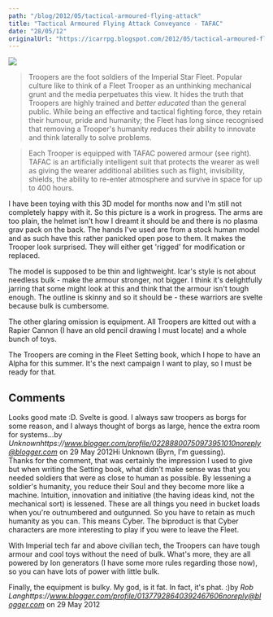 ```yaml
---
path: "/blog/2012/05/tactical-armoured-flying-attack"
title: "Tactical Armoured Flying Attack Conveyance - TAFAC"
date: "28/05/12"
originalUrl: "https://icarrpg.blogspot.com/2012/05/tactical-armoured-flying-attack.html"
---
```

[![](http://4.bp.blogspot.com/-AmXl0Kqr_Sg/T8Pz049D3uI/AAAAAAAAJ38/fk-a7ub1nJ8/s640/TAFAC0001.jpg)](http://4.bp.blogspot.com/-AmXl0Kqr_Sg/T8Pz049D3uI/AAAAAAAAJ38/fk-a7ub1nJ8/s1600/TAFAC0001.jpg)  

> Troopers are the foot soldiers of the Imperial Star Fleet. Popular culture like to think of a Fleet Trooper as an unthinking mechanical grunt and the media perpetuates this view. It hides the truth that Troopers are highly trained and *better educated* than the general public. While being an effective and tactical fighting force, they retain their humour, pride and humanity; the Fleet has long since recognised that removing a Trooper's humanity reduces their ability to innovate and think laterally to solve problems.

> Each Trooper is equipped with TAFAC powered armour (see right). TAFAC is an artificially intelligent suit that protects the wearer as well as giving the wearer additional abilities such as flight, invisibility, shields, the ability to re-enter atmosphere and survive in space for up to 400 hours. 

I have been toying with this 3D model for months now and I'm still not completely happy with it. So this picture is a work in progress. The arms are too plain, the helmet isn't how I dreamt it should be and there is no plasma grav pack on the back. The hands I've used are from a stock human model and as such have this rather panicked open pose to them. It makes the Trooper look surprised. They will either get 'rigged' for modification or replaced.  

The model is supposed to be thin and lightweight. Icar's style is not about needless bulk - make the armour stronger, not bigger. I think it's delightfully jarring that some might look at this and think that the armour isn't tough enough. The outline is skinny and so it should be - these warriors are svelte because bulk is cumbersome.  

The other glaring omission is equipment. All Troopers are kitted out with a Rapier Cannon (I have an old pencil drawing I must locate) and a whole bunch of toys.  

The Troopers are coming in the Fleet Setting book, which I hope to have an Alpha for this summer. It's the next campaign I want to play, so I must be ready for that.
## Comments

Looks good mate :D. Svelte is good.  I always saw troopers as borgs for some reason, and I always thought of borgs as large, hence the extra room for systems...by _Unknownhttps://www.blogger.com/profile/02288800750973951010noreply@blogger.com_ on 29 May 2012Hi Unknown (Byrn, I'm guessing).  
Thanks for the comment, that was certainly the impression I used to give but when writing the Setting book, what didn't make sense was that you needed soldiers that were as close to human as possible. By lessening a soldier's humanity, you reduce their Soul and they become more like a machine. Intuition, innovation and initiative (the having ideas kind, not the mechanical sort) is lessened. These are all things you need in bucket loads when you're outnumbered and outgunned. So you have to retain as much humanity as you can. This means Cyber. The biproduct is that Cyber characters are more interesting to play if you were to leave the Fleet.  

With Imperial tech far and above civilian tech, the Troopers can have tough armour and cool toys without the need of bulk. What's more, they are all powered by Ion generators (I have some more rules regarding those now), so you can have lots of power with little bulk.  

Finally, the equipment is bulky. My god, is it fat. In fact, it's phat. :)by _Rob Langhttps://www.blogger.com/profile/01377928640392467606noreply@blogger.com_ on 29 May 2012